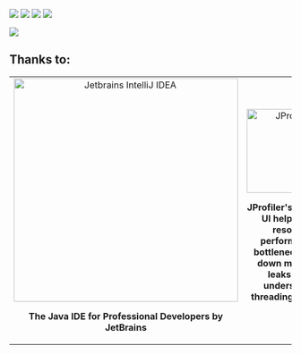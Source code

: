 [![](https://discord.com/api/guilds/135634590575493120/widget.png)](https://discord.gg/wpHCbqJRmM "Discord")
[![](https://img.shields.io/github/release/DiscordSRV/DiscordSRV.svg)](https://www.spigotmc.org/resources/1-7-1-17-staff-chat.92585/history "Latest release")
[![](https://img.shields.io/github/contributors/DiscordSRV/DiscordSRV.svg)](https://github.com/Pace1337/StaffChat/graphs/contributors "GitHub contributors")
[![](https://img.shields.io/github/license/DiscordSRV/DiscordSRV.svg)](https://github.com/Pace1337/StaffChat/blob/master/LICENSE "License")

[![](https://bstats.org/signatures/bukkit/staff%20Chat.svg)](https://bstats.org/signatures/bukkit/staff%20Chat.svg "StaffChat on bStats")

## Thanks to:
<table>
    <tr>
        <td align="center" width="50%">
            <a href="https://www.jetbrains.com/idea/"><img src="https://scarsz.me/i/x2262.png" alt="Jetbrains IntelliJ IDEA" width="400px"></img></a>
            <p><strong>The Java IDE for Professional Developers by JetBrains</strong></p>            
        </td>
        <td align="center" width="50%">
            <a href="http://www.ej-technologies.com/products/jprofiler/overview.html"><img src="https://www.ej-technologies.com/images/product_banners/jprofiler_large.png" alt="JProfiler" width="150px"></img></a>
            <p><strong>JProfiler's intuitive UI helps you resolve performance bottlenecks, pin down memory leaks and understand threading issues.</strong></p>
        </td>
    </tr>
</table>

